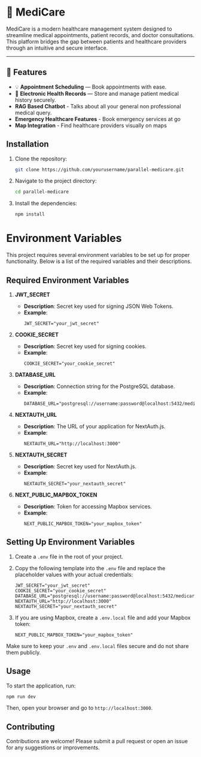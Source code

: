 

# 🏥 MediCare

MediCare is a modern healthcare management system designed to streamline medical appointments, patient records, and doctor consultations. This platform bridges the gap between patients and healthcare providers through an intuitive and secure interface.

---

## 🌟 Features

- 💡 **Appointment Scheduling** — Book appointments with ease.
- 🧾 **Electronic Health Records** — Store and manage patient medical history securely.
-   **RAG Based Chatbot** - Talks about all your general non professional medical query.
-   **Emergency Healthcare Features** - Book emergency services at go
-   **Map Integration** - Find healthcare providers visually on maps

## Installation

1. Clone the repository:
   ```bash
   git clone https://github.com/yourusername/parallel-medicare.git
   ```
2. Navigate to the project directory:
   ```bash
   cd parallel-medicare
   ```
3. Install the dependencies:
   ```bash
   npm install
   ```
# Environment Variables

This project requires several environment variables to be set up for proper functionality. Below is a list of the required variables and their descriptions.

## Required Environment Variables

1. **JWT_SECRET**
   - **Description**: Secret key used for signing JSON Web Tokens.
   - **Example**: 
     ```plaintext
     JWT_SECRET="your_jwt_secret"
     ```

2. **COOKIE_SECRET**
   - **Description**: Secret key used for signing cookies.
   - **Example**: 
     ```plaintext
     COOKIE_SECRET="your_cookie_secret"
     ```

3. **DATABASE_URL**
   - **Description**: Connection string for the PostgreSQL database.
   - **Example**: 
     ```plaintext
     DATABASE_URL="postgresql://username:password@localhost:5432/medicare"
     ```

4. **NEXTAUTH_URL**
   - **Description**: The URL of your application for NextAuth.js.
   - **Example**: 
     ```plaintext
     NEXTAUTH_URL="http://localhost:3000"
     ```

5. **NEXTAUTH_SECRET**
   - **Description**: Secret key used for NextAuth.js.
   - **Example**: 
     ```plaintext
     NEXTAUTH_SECRET="your_nextauth_secret"
     ```

6. **NEXT_PUBLIC_MAPBOX_TOKEN**
   - **Description**: Token for accessing Mapbox services.
   - **Example**: 
     ```plaintext
     NEXT_PUBLIC_MAPBOX_TOKEN="your_mapbox_token"
     ```

## Setting Up Environment Variables

1. Create a `.env` file in the root of your project.
2. Copy the following template into the `.env` file and replace the placeholder values with your actual credentials:
   ```plaintext
   JWT_SECRET="your_jwt_secret"
   COOKIE_SECRET="your_cookie_secret"
   DATABASE_URL="postgresql://username:password@localhost:5432/medicare"
   NEXTAUTH_URL="http://localhost:3000"
   NEXTAUTH_SECRET="your_nextauth_secret"
   ```

3. If you are using Mapbox, create a `.env.local` file and add your Mapbox token:
   ```plaintext
   NEXT_PUBLIC_MAPBOX_TOKEN="your_mapbox_token"
   ```

Make sure to keep your `.env` and `.env.local` files secure and do not share them publicly.

## Usage
To start the application, run:
```bash
npm run dev
```
Then, open your browser and go to `http://localhost:3000`.

## Contributing
Contributions are welcome! Please submit a pull request or open an issue for any suggestions or improvements.
